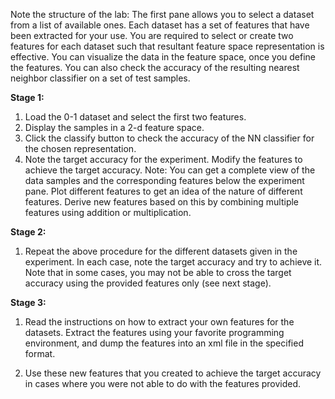 Note the structure of the lab: The first pane allows you to select a dataset from a list of available ones. Each dataset has a set of features that have been extracted for your use. You are required to select or create two features for each dataset such that resultant feature space representation is effective. You can visualize the data in the feature space, once you define the features. You can also check the accuracy of the resulting nearest neighbor classifier on a set of test samples.

**Stage 1:**

  1. Load the 0-1 dataset and select the first two features.
  2. Display the samples in a 2-d feature space.
  3. Click the classify button to check the accuracy of the NN classifier for the chosen representation.
  4. Note the target accuracy for the experiment. Modify the features to achieve the target accuracy.
    Note: You can get a complete view of the data samples and the corresponding features below the experiment pane. Plot different features to get an idea of the nature of different features. Derive new features based on this by combining multiple features using addition or multiplication. 

**Stage 2:**

  1. Repeat the above procedure for the different datasets given in the experiment. In each case, note the target accuracy and try to achieve it. Note that in some cases, you may not be able to cross the target accuracy using the provided features only (see next stage).

**Stage 3:**

  1. Read the instructions on how to extract your own features for the datasets. Extract the features using your favorite programming environment, and dump the features into an xml file in the specified format.

  2. Use these new features that you created to achieve the target accuracy in cases where you were not able to do with the features provided.

